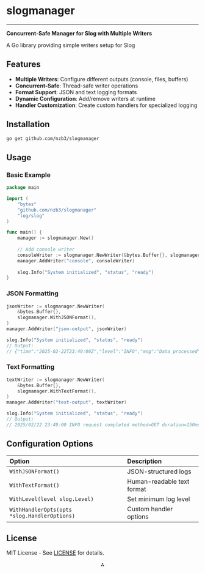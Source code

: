 # slogmanager

---

**Concurrent-Safe Manager for Slog with Multiple Writers**

A Go library providing simple writers setup for Slog
## Features

- **Multiple Writers**: Configure different outputs (console, files, buffers)
- **Concurrent-Safe**: Thread-safe writer operations
- **Format Support**: JSON and text logging formats
- **Dynamic Configuration**: Add/remove writers at runtime
- **Handler Customization**: Create custom handlers for specialized logging


## Installation

```bash
go get github.com/nzb3/slogmanager
```


## Usage

### Basic Example

```go
package main

import (
	"bytes"
	"github.com/nzb3/slogmanager"
	"log/slog"
)

func main() {
	manager := slogmanager.New()
	
	// Add console writer
	consoleWriter := slogmanager.NewWriter(&bytes.Buffer{}, slogmanager.WithTextFormat())
	manager.AddWriter("console", consoleWriter)
	
	slog.Info("System initialized", "status", "ready")
}
```


### JSON Formatting

```go
jsonWriter := slogmanager.NewWriter(
    &bytes.Buffer{},
    slogmanager.WithJSONFormat(),
)
manager.AddWriter("json-output", jsonWriter)

slog.Info("System initialized", "status", "ready")
// Output:
// {"time":"2025-02-22T23:49:00Z","level":"INFO","msg":"Data processed","items":42}
```


### Text Formatting

```go
textWriter := slogmanager.NewWriter(
    &bytes.Buffer{},
    slogmanager.WithTextFormat(),
)
manager.AddWriter("text-output", textWriter)

slog.Info("System initialized", "status", "ready")
// Output:
// 2025/02/22 23:49:00 INFO request completed method=GET duration=150ms
```

## Configuration Options

| Option | Description |
| :-- | :-- |
| `WithJSONFormat()` | JSON-structured logs |
| `WithTextFormat()` | Human-readable text format |
| `WithLevel(level slog.Level)` | Set minimum log level |
| `WithHandlerOpts(opts *slog.HandlerOptions)` | Custom handler options |

## License

MIT License - See [LICENSE](LICENSE) for details.

<div style="text-align: center">⁂</div>

[^1]: https://github.com/nzb3/slogmanager

